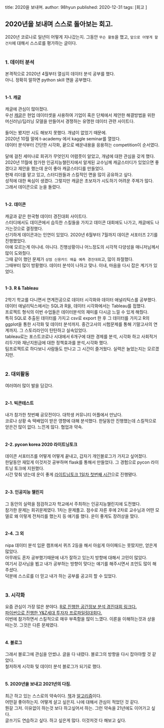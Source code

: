 title: 2020을 보내며.
author: 98hyun
published: 2020-12-31
tags: [회고 ]

<h2>2020년을 보내며 스스로 돌아보는 회고.</h2>  
2020년 코로나로 일년이 어떻게 지나갔는지.   
그동안 <code>무슨 활동</code>을 했고, <code>앞으로 어떻게 할건지</code>에 대해서 스스로를 평가하는 글이다.  <br/><br/>

<h3>1. 데이터 분석</h3>
본격적으로 2020년 4월부터 열심히 데이터 분석 공부를 했다.  <br/>
아니. 정확히 말하면 python skill 면을 공부했다.   <br/><br/>

<h4>1-1. 캐글</h4>  
캐글에 관심이 많아졌다.  <br/>
우선 <a href="https://www.kaggle.com/">캐글</a>은 현업 데이터셋을 사용하여 기업이 혹은 단체에서 제안한 해결방법을 위한 머신러닝/딥러닝 모델을 만들어서 경쟁하는 유명한 데이터 관련 사이트다.   
<br/><br/>    
들어는 봤지만 시도 해보지 못했다. 개념이 없었기 때문에. <br/>     
2020년 10월 말에 t-academy 에서 kaggle seminar를 열었다.  <br/>
데이터 분석부터 간단한 시각화, 끝으로 배운내용을 응용하는 competition이 순서였다.  
<br/><br/>
달에 걸친 세미나로 회귀가 무엇인지 어렴풋이 알았고, 개념에 대한 관심을 갖게 했다. <br/>
2020년 11월에 참가한 인공지능챌린지에서 알게된 교수님께 캐글스터디가 있었으면 좋겠다고 제안을 했는데 운이 좋아 캐글스터디를 만들었다. <br/>
현재 리더를 맡고 있고, 스터디원들과 스킬적인 면을 많이 공유하고 싶다.  <br/>
성적에 대한 욕심이 생겼다. 그렇지만 캐글은 초보자가 시도하기 어려운 주제가 많다. <br/>
그래서 데이콘으로 눈을 돌렸다. 
<br/><br/>

<h4>1-2. 데이콘</h4>   
캐글과 같은 한국형 데이터 경진대회 사이트다. <br/>
스터디에서도 데이콘에서 습득한 스킬들을 가지고 데이콘 대회에도 나가고, 캐글에도 나가는것으로 결정했다.<br/>
신기하게 데이콘과는 인연이 있었다. 2020년 6월부터 7월까지 데이콘 서포터즈 2기를 진행했었다. <br/>
아예 모르는게 아니네. 아니다. 진행상황이나 어느정도의 시각적 다양성을 매니저님께서 많이 도와줬다. <br/>
그때 같이 했던 문제가 <code>상점 신용카드 매출 예측 경진대회</code>고, 많이 좌절했다.  <br/>
그때부터 많이 방황했다. 데이터 분석이 나하고 맞나. 이내, 마음을 다시 잡은 계기가 있었다.
<br/><br/>
<h4>1-3. R & Tableau</h4>    
2학기 학교를 다니면서 연계전공으로 데이터 시각화와 데이터 애널리틱스를 공부했다.<br/>
데이터 애널리틱스에서는 SQL과 R을, 데이터 시각화에서는 Tableau를 접했다. <br/>
프로젝트 형식의 이번 수업들은 데이터분석의 재미를 다시금 느낄 수 있게 해줬다. <br/>
특히 SQL로 추출된 데이터를 가지고 csv로 export 한 후 그 데이터를 가지고 R의 ggplot을 통한 시각화 및 데이터 분석까지. 중간고사의 시험문제를 통해 기말고사의 연계까지. 그 스토리라인이 탄탄하고 실속있었다. <br/>
tableau로는 포스트코로나 시대에서 6개구에 대한 경제를 분석, 시각화 하고 사회적거리두기와 재난지원금에 대한 정책효과를 분석,시각화 했다. <br/>
팀프로젝트로 하다보니 사람들도 만나고 그 시간이 즐거웠다. 실력은 늘었는지는 모르겠지만. 
<br/><br/>

<h3>2. 대외활동</h3> 
여러여러 많이 발을 담갔다. <br/><br/>
<h4>2-1. 빅콘테스트</h4> 
내가 참가한 첫번째 공모전이다. 대학생 커뮤니티 어플에서 만났다. <br/>
코로나 상황 속 택배업이 받은 영향에 대해 분석했다. 한달동안 진행했는데 스킬적으로 얻은건 많이 없다. 느낀게 많다. 협업과 약속.<br/><br/>

<h4>2-2. pycon korea 2020 라이트닝토크</h4>
데이콘 서포터즈를 어떻게 어떻게 끝내고, 갑자기 개인블로그가 가지고 싶어졌다. <br/> 
한달동안 재밌게 이것저것 공부하며 flask를 통해서 만들었다. 그 경험으로 pycon 라이트닝 토크에 지원했다. <br/>
시간 맞춰 냈는데 운이 좋게 <a href="https://www.youtube.com/watch?v=wY7NBE6exz0">라이트닝토크 1일차 첫번째 시간</a>으로 진행됐다. 
<br/><br/>
<h4>2-3. 인공지능 챌린지</h4> 
그 동안의 실력을 점검하고자 학교에서 주최하는 인공지능챌린지에 도전했다. <br/>
참가한 문제는 회귀문제였다. 1차는 문제풀고. 점수로 자른 후에 2차로 교수님과 어떤 모델로 왜 이렇게 전처리를 했는지 등 얘기를 했다. 운이 좋게도 장려상을 땄다. <br/><br/>
<h4>2-4. 그 외</h4>
nipa 데이터 분석 입문 캠프에서 퀴즈 2등을 해서 아쉽게 아이패드는 못땄지만, 얻은게 많았다. <br/>
아무래도 혼자 공부했기때문에 내가 잘하고 있는지 방향에 대해서 고민이 많았다. <br/>
여기서 강사님을 뵙고 내가 공부하는 방향이 맞다는 얘기를 해주시면서 조언도 많이 해주셨다.<br/>
덕분에 스스로를 더 믿고 내가 하는 공부를 공고히 할 수 있었다. <br/><br/>

<h3>3. 시각화</h3>
요즘 관심이 가장 많은 분야다. <a href="https://dacon.io/competitions/official/235682/codeshare/2016/">R로 진행한 공간정보 분석 경진대회 링크다.</a> <br/><a href="https://dacon.io/competitions/official/235663/codeshare/2040/">파이썬으로 진행한 Y&Z세대 투자자 프로파일링대회다. </a> <br/>
이번에 참가하면서 스킬적으로 매우 부족함을 많이 느꼈다. 이론을 이해하는것과 상을 따는것. 그것은 다른 문제였다. <br/><br/>

<h4>4. 블로그</h4>  
그래서 블로그에 관심을 안썼냐. 글을 다 내렸다. 블로그의 방향을 다시 잡아야할 것 같았다. <br/>
철저하게 시각화 및 데이터 분석 블로그가 되기로 했다. 
<br/><br/>

<h4>5. 2020년을 보내고 2021년의 다짐.</h4>  
최근 하고 있는 스스로의 약속이다. <a href="https://github.com/98hyun/book">책</a>과 <a href="https://github.com/98hyun/baekjoon">알고리즘</a>이다. <br/>
어떤걸 좋아하는지. 어떻게 살고 싶은지. 나에 대해서 관심이 적었던 것 같다.<br/> 
뭔갈 그저. 이유없이 하는것 보다 하고싶어서 하는. 그런 약속을 21년에도 이어가고 싶다. <br/>
글쓰기도 연습하고 싶다. 하고 싶은게 많다. 이것저것 다 해보고 싶다. <br/>